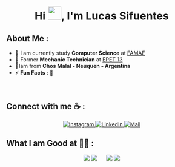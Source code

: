 
<h1 align="center">Hi <img src="https://media.giphy.com/media/hvRJCLFzcasrR4ia7z/giphy.gif" width="35">, I'm Lucas Sifuentes</h1>

<!--![GitHub followers](https://img.shields.io/github/followers/AnushkaWijegoonawardana97?style=social) ![GitHub User's stars](https://img.shields.io/github/stars/AnushkaWijegoonawardana97?style=social) ![Visitor](https://visitor-badge.laobi.icu/badge?page_id=AnushkaWijegoonawardana97.repoName) <img src="https://komarev.com/ghpvc/?username=AnushkaWijegoonawardana97" alt="AnushkaWijegoonawardana97" />
-->


## About Me :

- 🏢 I am currently study **Computer Science** at [FAMAF](https://www.famaf.unc.edu.ar/)
- 🏢 Former **Mechanic Technician** at [EPET 13](https://www.facebook.com/p/EPET-N%C2%BA-13-100057655171713/)
- 🏡Iam from **Chos Malal - Neuquen - Argentina**
- ⚡ **Fun Facts** : :basketball:

<br>

## Connect with me ☕ :

<div align="center">
    <a href="https://www.instagram.com/anushkawijegoonawardana97/">
        <img src="https://img.icons8.com/fluency/48/000000/instagram-new.png" alt="Instagram">
    </a>
    <a href="https://www.linkedin.com/in/anushkawijegoonawardana97/">
        <img src="https://img.icons8.com/fluency/48/000000/linkedin.png" alt="LinkedIn">
    </a>
    <a href="mailto:anushkaduwolka123@gmail.com">
        <img src="https://img.icons8.com/fluency/48/000000/apple-mail.png" alt="Mail">
    </a>
</div>

## What I am Good at 🧑‍💻 :

<div align="center">
    <img src="https://img.icons8.com/?size=100&id=20909&format=png&color=000000"/> 
    <img src="https://img.icons8.com/?size=100&id=3BTBsJs5myRy&format=png&color=000000"/> 
    <img src="https://img.icons8.com/?size=100&id=Lvn3jvfnl1XF&format=png&color=000000" alt="">
    <img src="https://img.icons8.com/?size=100&id=shQTXiDQiQVR&format=png&color=000000" alt="">
    <img src="https://img.icons8.com/?size=100&id=13441&format=png&color=000000" alt="">
    <img src="https://img.icons8.com/?size=100&id=71257&format=png&color=000000" alt="">
    <img src="https://img.icons8.com/?size=100&id=EzPCiQUqWWEa&format=png&color=000000" alt="">
    <img src="https://img.icons8.com/?size=100&id=108784&format=png&color=000000"/> 
    <img src="https://img.icons8.com/?size=100&id=qGUfLiYi1bRN&format=png&color=000000"/> 

</div>


